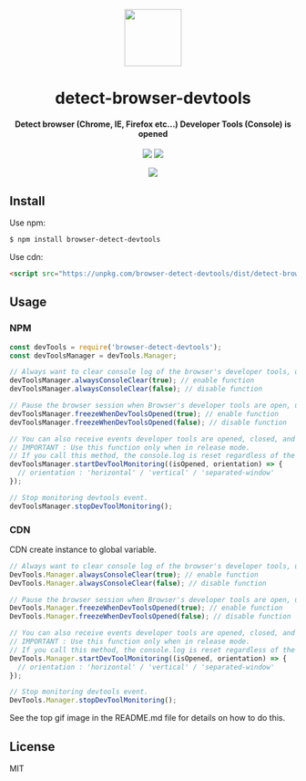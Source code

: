 <p align="center">
  <img src="https://raw.githubusercontent.com/dsa28s/detect-browser-devtools/master/resources/icon.png" width="100" height="100">
</p>

<h1 align="center">detect-browser-devtools</h1>
<h4 align="center">Detect browser (Chrome, IE, Firefox etc...) Developer Tools (Console) is opened</h4>
<p align="center">
  <img src="https://img.shields.io/badge/browser--detect--devtools-1.0.4-blue.svg?style=flat-square&logo=npm">
  <img src="https://img.shields.io/badge/license-MIT-brightgreen.svg?style=flat-square">
</p>

<p align="center">
  <img src="https://raw.githubusercontent.com/dsa28s/detect-browser-devtools/master/resources/20181113020043.gif">
</p>

## Install
Use npm:

```bash
$ npm install browser-detect-devtools
```

Use cdn:

```html
<script src="https://unpkg.com/browser-detect-devtools/dist/detect-browser-devtools.min.js"></script>
```

## Usage
### NPM
```javascript
const devTools = require('browser-detect-devtools');
const devToolsManager = devTools.Manager;
```

```javascript
// Always want to clear console log of the browser's developer tools, use `alwaysConsoleClear` API.
devToolsManager.alwaysConsoleClear(true); // enable function
devToolsManager.alwaysConsoleClear(false); // disable function

// Pause the browser session when Browser's developer tools are open, use `freezeWhenDevToolsOpened` API.
devToolsManager.freezeWhenDevToolsOpened(true); // enable function
devToolsManager.freezeWhenDevToolsOpened(false); // disable function

// You can also receive events developer tools are opened, closed, and get position.
// IMPORTANT : Use this function only when in release mode.
// If you call this method, the console.log is reset regardless of the alwaysConsoleClear function called.
devToolsManager.startDevToolMonitoring((isOpened, orientation) => {
  // orientation : 'horizontal' / 'vertical' / 'separated-window'
});

// Stop monitoring devtools event.
devToolsManager.stopDevToolMonitoring();
```

### CDN
CDN create instance to global variable.

```javascript
// Always want to clear console log of the browser's developer tools, use `alwaysConsoleClear` API.
DevTools.Manager.alwaysConsoleClear(true); // enable function
DevTools.Manager.alwaysConsoleClear(false); // disable function

// Pause the browser session when Browser's developer tools are open, use `freezeWhenDevToolsOpened` API.
DevTools.Manager.freezeWhenDevToolsOpened(true); // enable function
DevTools.Manager.freezeWhenDevToolsOpened(false); // disable function

// You can also receive events developer tools are opened, closed, and get position.
// IMPORTANT : Use this function only when in release mode.
// If you call this method, the console.log is reset regardless of the alwaysConsoleClear function called.
DevTools.Manager.startDevToolMonitoring((isOpened, orientation) => {
  // orientation : 'horizontal' / 'vertical' / 'separated-window'
});

// Stop monitoring devtools event.
DevTools.Manager.stopDevToolMonitoring();
```

See the top gif image in the README.md file for details on how to do this.

## License
MIT
